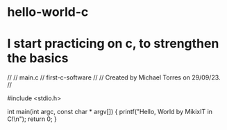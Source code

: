 # hello-world-c

# I start practicing on c, to strengthen the basics

//
//  main.c
//  first-c-software
//
//  Created by Michael Torres on 29/09/23.
//

#include <stdio.h>

int main(int argc, const char * argv[]) {
    printf("Hello, World by MikixIT in C!\n");
    return 0;
}
